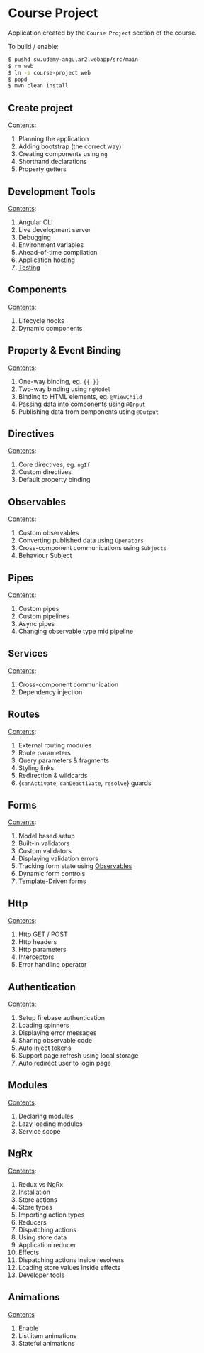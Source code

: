 # Course Project

Application created by the `Course Project` section of the course.

To build / enable:

```bash
$ pushd sw.udemy-angular2.webapp/src/main
$ rm web
$ ln -s course-project web
$ popd
$ mvn clean install
```

## Create project

[Contents](./create-project.md):

1. Planning the application
1. Adding bootstrap (the correct way)
1. Creating components using `ng`
1. Shorthand declarations
1. Property getters

## Development Tools

[Contents](./development-tools.md):

1. Angular CLI
1. Live development server
1. Debugging
1. Environment variables
1. Ahead-of-time compilation
1. Application hosting
1. [Testing](./testing.md)

## Components

[Contents](./components.md):

1. Lifecycle hooks
1. Dynamic components

## Property & Event Binding

[Contents](./property-binding.md):

1. One-way binding, eg. `{{ }}`
1. Two-way binding using `ngModel`
1. Binding to HTML elements, eg. `@ViewChild`
1. Passing data into components using `@Input`
1. Publishing data from components using `@Output`

## Directives

[Contents](./directives.md):

1. Core directives, eg. `ngIf`
1. Custom directives
1. Default property binding

## Observables

[Contents](./observables.md):

1. Custom observables
1. Converting published data using `Operators`
1. Cross-component communications using `Subjects`
1. Behaviour Subject

## Pipes

[Contents](./pipes.md):

1. Custom pipes
1. Custom pipelines
1. Async pipes
1. Changing observable type mid pipeline

## Services

[Contents](./services.md):

1. Cross-component communication
1. Dependency injection

## Routes

[Contents](./routes.md):

1. External routing modules
1. Route parameters
1. Query parameters & fragments
1. Styling links
1. Redirection & wildcards
1. {`canActivate`, `canDeactivate`, `resolve`} guards

## Forms

[Contents](./forms-reactive-approach.md):

1. Model based setup
1. Built-in validators
1. Custom validators
1. Displaying validation errors
1. Tracking form state using [Observables](./observables.md)
1. Dynamic form controls
1. [Template-Driven](./forms-template-driven.md) forms

## Http

[Contents](./http.md):

1. Http GET / POST
1. Http headers
1. Http parameters
1. Interceptors
1. Error handling operator

## Authentication

[Contents](./authentication.md):

1. Setup firebase authentication
1. Loading spinners
1. Displaying error messages
1. Sharing observable code
1. Auto inject tokens
1. Support page refresh using local storage
1. Auto redirect user to login page

## Modules

[Contents](./modules.md):

1. Declaring modules
1. Lazy loading modules
1. Service scope

## NgRx

[Contents](./ngrx.md):

1. Redux vs NgRx
1. Installation
1. Store actions
1. Store types
1. Importing action types
1. Reducers
1. Dispatching actions
1. Using store data
1. Application reducer
1. Effects
1. Dispatching actions inside resolvers
1. Loading store values inside effects
1. Developer tools

## Animations

[Contents](./animations.md)

1. Enable
1. List item animations
1. Stateful animations

